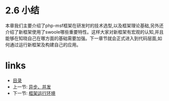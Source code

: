 # 2.6 小结

本章我们主要介绍了php-msf框架在研发时的技术选型,以及框架理论基础,另外还介绍了新框架使用了swoole哪些重要特性。这样大家对新框架有宏观的认知,并且能够在知晓自己在哪方面的基础需要加强。下一章节就会正式进入到代码层面,如何通过运行新框架及构建自己的应用。

# links
  * [目录](<preface.md>)
  * 上一节: [异步、并发](<02.5.md>)
  * 下一节: [框架运行环境](<03.0.md>)